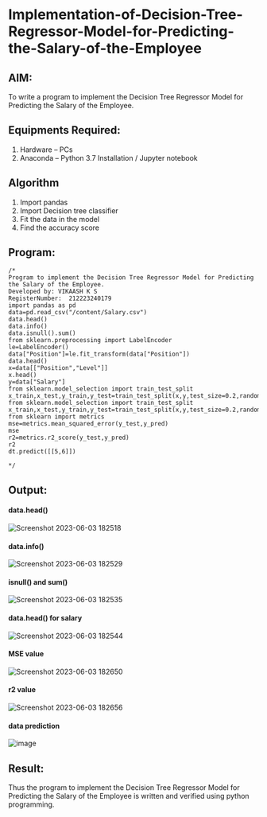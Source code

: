 # Implementation-of-Decision-Tree-Regressor-Model-for-Predicting-the-Salary-of-the-Employee

## AIM:
To write a program to implement the Decision Tree Regressor Model for Predicting the Salary of the Employee.

## Equipments Required:
1. Hardware – PCs
2. Anaconda – Python 3.7 Installation / Jupyter notebook

## Algorithm
1. Import pandas
2. Import Decision tree classifier
3. Fit the data in the model
4. Find the accuracy score

## Program:
```
/*
Program to implement the Decision Tree Regressor Model for Predicting the Salary of the Employee.
Developed by: VIKAASH K S
RegisterNumber:  212223240179
import pandas as pd
data=pd.read_csv("/content/Salary.csv")
data.head()
data.info()
data.isnull().sum()
from sklearn.preprocessing import LabelEncoder
le=LabelEncoder()
data["Position"]=le.fit_transform(data["Position"])
data.head()
x=data[["Position","Level"]]
x.head()
y=data["Salary"]
from sklearn.model_selection import train_test_split
x_train,x_test,y_train,y_test=train_test_split(x,y,test_size=0.2,random_state=2)
from sklearn.model_selection import train_test_split
x_train,x_test,y_train,y_test=train_test_split(x,y,test_size=0.2,random_state=2)
from sklearn import metrics
mse=metrics.mean_squared_error(y_test,y_pred) 
mse
r2=metrics.r2_score(y_test,y_pred)
r2
dt.predict([[5,6]])

*/
```

## Output:
#### data.head()
![Screenshot 2023-06-03 182518](https://github.com/Yamunaasri/Implementation-of-Decision-Tree-Regressor-Model-for-Predicting-the-Salary-of-the-Employee/assets/115707860/74928a7e-5490-4f21-a455-081786ea5ce3)

#### data.info()
![Screenshot 2023-06-03 182529](https://github.com/Yamunaasri/Implementation-of-Decision-Tree-Regressor-Model-for-Predicting-the-Salary-of-the-Employee/assets/115707860/ca791c21-ecb7-4869-95a4-3b833cc925e3)

#### isnull() and sum()
![Screenshot 2023-06-03 182535](https://github.com/Yamunaasri/Implementation-of-Decision-Tree-Regressor-Model-for-Predicting-the-Salary-of-the-Employee/assets/115707860/e349e8a7-c2f3-4afe-9707-603ee307cd5b)

#### data.head() for salary 
![Screenshot 2023-06-03 182544](https://github.com/Yamunaasri/Implementation-of-Decision-Tree-Regressor-Model-for-Predicting-the-Salary-of-the-Employee/assets/115707860/fa80dab8-37c3-44c8-86ac-9301b2128636)

#### MSE value
![Screenshot 2023-06-03 182650](https://github.com/Yamunaasri/Implementation-of-Decision-Tree-Regressor-Model-for-Predicting-the-Salary-of-the-Employee/assets/115707860/d48a86c5-919c-47f2-8ffd-8ca51ca8687c)

#### r2 value
![Screenshot 2023-06-03 182656](https://github.com/Yamunaasri/Implementation-of-Decision-Tree-Regressor-Model-for-Predicting-the-Salary-of-the-Employee/assets/115707860/c9c2d65d-f9ff-4a10-9a8e-7270c067d025)

#### data prediction
![image](https://github.com/Jaiganesh235/Implementation-of-Decision-Tree-Regressor-Model-for-Predicting-the-Salary-of-the-Employee/assets/118657189/485e2f7f-5060-40f2-8ae2-931a8cd39867)

 
## Result:
Thus the program to implement the Decision Tree Regressor Model for Predicting the Salary of the Employee is written and verified using python programming.
